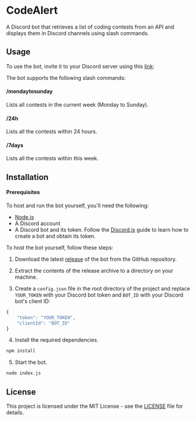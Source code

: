 # CodeAlert

A Discord bot that retrieves a list of coding contests from an API and displays them in Discord channels using slash commands.

## Usage

To use the bot, invite it to your Discord server using this [link](https://discord.com/api/oauth2/authorize?client_id=1091688367109967992&permissions=2147483648&scope=bot
):

The bot supports the following slash commands:

#### /mondaytosunday

Lists all contests in the current week (Monday to Sunday).

#### /24h

Lists all the contests within 24 hours.

#### /7days

Lists all the contests within this week.


## Installation
#### Prerequisites
To host and run the bot yourself, you'll need the following:
- [Node.js](https://nodejs.org/)
- A Discord account
- A Discord bot and its token. Follow the [Discord.js](https://discordjs.guide/preparations/setting-up-a-bot-application.html) guide to learn how to create a bot and obtain its token.


To host the bot yourself, follow these steps:

1.  Download the latest [release](https://github.com/VishnuVardhanBR/CodeAlert/releases) of the bot from the GitHub repository.
    
2.  Extract the contents of the release archive to a directory on your machine.
    
3.  Create a `config.json` file in the root directory of the project and replace `YOUR_TOKEN` with your Discord bot token and `BOT_ID` with your Discord bot's client ID:
    
```ts
{
	"token": "YOUR_TOKEN",
	"clientId": "BOT_ID"
}
```

4.  Install the required dependencies.

```bash
npm install
```

5.  Start the bot.
```bash
node index.js
```

## License

This project is licensed under the MIT License - see the [LICENSE](https://chat.openai.com/chat/LICENSE) file for details.
